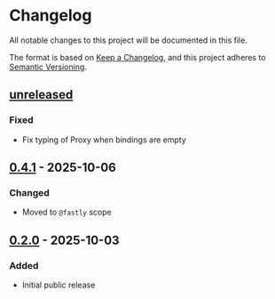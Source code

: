 # Changelog

All notable changes to this project will be documented in this file.

The format is based on [Keep a Changelog](https://keepachangelog.com/en/1.0.0/),
and this project adheres to [Semantic Versioning](https://semver.org/spec/v2.0.0.html).

## [unreleased]

### Fixed

- Fix typing of Proxy when bindings are empty

## [0.4.1] - 2025-10-06

### Changed

- Moved to `@fastly` scope

## [0.2.0] - 2025-10-03

### Added

- Initial public release

[unreleased]: https://github.com/fastly/compute-js-context/compare/v0.4.1...HEAD
[0.4.1]: https://github.com/fastly/compute-js-context/compare/v0.2.0...v0.4.1
[0.2.0]: https://github.com/fastly/compute-js-context/releases/tag/v0.2.0
